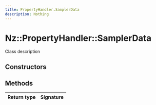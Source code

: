 ```yaml
---
title: PropertyHandler.SamplerData
description: Nothing
---
```


# Nz::PropertyHandler::SamplerData

Class description

## Constructors


## Methods

| Return type | Signature |
| ----------- | --------- |
